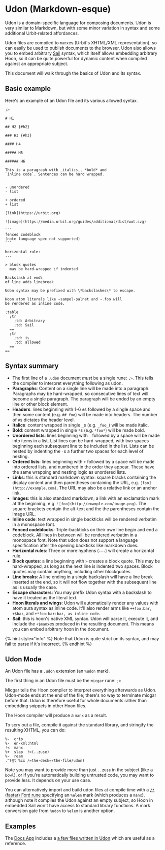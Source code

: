 # Udon (Markdown-esque)

Udon is a domain-specific language for composing documents. Udon is very similar to Markdown, but with some minor variation in syntax and some additional Urbit-related affordances.

Udon files are compiled to `manx`es (Urbit's XHTML/XML representation), so can easily be used to publish documents to the browser. Udon also allows you to embed arbitrary [Sail](sail.md) syntax, which itself allows embedding arbitrary Hoon, so it can be quite powerful for dynamic content when compiled against an appropriate subject.

This document will walk through the basics of Udon and its syntax.

## Basic example <a href="#basic-example" id="basic-example"></a>

Here's an example of an Udon file and its various allowed syntax.

````
;>

# H1

## H2 {#h2}

### H3 {#h3}

#### H4

##### H5

###### H6

This is a paragraph with _italics_, *bold* and
`inline code`. Sentences can be hard wrapped.


- unordered
- list

+ ordered
+ list

[link](https://urbit.org)

![image](https://media.urbit.org/guides/additional/dist/wut.svg)

```
fenced codeblock
(note language spec not supported)
```

horizontal rule:
---

> block quotes
  may be hard-wrapped if indented
  
Backslash at end\
of line adds linebreak

Udon syntax may be prefixed with \*backslashes\* to escape.

Hoon atom literals like ~sampel-palnet and ~.foo will
be rendered as inline code.

;table
  ;tr
    ;td: Arbitrary
    ;td: Sail
  ==
  ;tr
    ;td: is
    ;td: allowed
  ==
==
````

## Syntax summary <a href="#syntax-summary" id="syntax-summary"></a>

* The first line of a `.udon` document _must_ be a single rune: `;>`. This tells the compiler to interpret everything following as udon.
* **Paragraphs**: Content on a single line will be made into a paragraph. Paragraphs may be hard-wrapped, so consecutive lines of text will become a single paragraph. The paragraph will be ended by an empty line or other block element.
* **Headers**: lines beginning with 1-6 `#`s followed by a single space and then some content (e.g. `## foo`) will be made into headers. The number of `#`s dictates the header level.
* **Italics**: content wrapped in single `_`s (e.g. `_foo_`) will be made italic.
* **Bold**: content wrapped in single `*`s (e.g. `*foo*`) will be made bold.
* **Unordered lists**: lines beginning with `-` followed by a space will be made into items in a list. List lines can be hard-wrapped, with two spaces beginning each subsequent line to be included in the list. Lists can be nested by indenting the `-`s a further two spaces for each level of nesting.
* **Ordered lists**: lines beginning with `+` followed by a space will be made into ordered lists, and numbered in the order they appear. These have the same wrapping and nesting logic as unordered lists.
* **Links**: this is standard markdown syntax: square bracks containing the display content and then parentheses containing the URL, e.g. `[foo](http://example.com)`. The URL may also be a relative link or an anchor link.
* **Images**: this is also standard markdown; a link with an exclamation mark at the beginning, e.g. `![foo](http://example.com/image.png)`. The square brackets contain the alt-text and the the parentheses contain the image URL.
* **Inline code**: text wrapped in single backticks will be rendered verbatim in a monospace font.
* **Fenced codeblocks**: Triple-backticks on their own line begin and end a codeblock. All lines in between will be rendered verbatim in a monospace font. Note that udon does not support a language specification after the opening backticks like markdown does.
* **Horizontal rules**: Three or more hyphens (`---`) will create a horizontal rule.
* **Block quotes**: a line beginning with `>` creates a block quote. This may be hard-wrapped, as long as the next line is indented two spaces. Block quotes may contain anything, including other blockquotes.
* **Line breaks**: A line ending in a single backslash will have a line break inserted at the end, so it will not flow together with the subsequent line as is usually the case.
* **Escape characters**: You may prefix Udon syntax with a backslash to have it treated as the literal text.
* **Hoon literals and wings**: Udon will automatically render any values with atom aura syntax as inline code. It'll also render arms like `++foo:bar`, `+$baz`, and `+*foo:bar:baz, as inline code.`
* **Sail**: this is hoon's native XML syntax. Udon will parse it, execute it, and include the `+$manx`es produced in the resulting document. This means you can embed arbitrary hoon in the document.

{% hint style="info" %}
Note that Udon is quite strict on its syntax, and may fail to parse if it's incorrect.
{% endhint %}

## Udon Mode <a href="#udon-mode" id="udon-mode"></a>

An Udon file has a `.udon` extension (an `%udon` mark).

The first thing in an Udon file must be the `micgar` rune: `;>`

Micgar tells the Hoon compiler to interpret everything afterwards as Udon. Udon-mode ends at the end of the file; there's no way to terminate micgar before that. Udon is therefore useful for whole documents rather than embedding snippets in other Hoon files.

The Hoon compiler will produce a `manx` as a result.

To scry out a file, compile it against the standard library, and stringify the resulting XHTML, you can do:

```
%-  crip
%-  en-xml:html
!<  manx
%+  slap  !>(..zuse)
%-  ream
.^(@t %cx /=the-desk=/the-file/udon)
```

Note you may want to provide more than just `..zuse` in the subject (like a `bowl`), or if you're automatically building untrusted code, you may want to provide less. It depends on your use case.

You can alternatively import and build udon files at compile time with a [`/*` (fastar) Ford rune](../reference/rune/fas.md#fastar) specifying an `%elem` mark (which produces a `manx`), although note it compiles the Udon against an empty subject, so Hoon in embedded Sail won't have access to standard library functions. A mark conversion gate from `%udon` to `%elem` is another option.

## Examples <a href="#examples" id="examples"></a>

The [Docs App](https://github.com/tinnus-napbus/docs-app) includes a [a few files written in Udon](https://github.com/tinnus-napbus/docs-app/tree/main/bare-desk/doc) which are useful as a reference.
